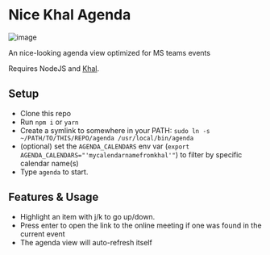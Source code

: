 # Nice Khal Agenda

![image](https://user-images.githubusercontent.com/1681236/147759942-0b613bf3-f333-448c-b748-f1a40de79332.png)


An nice-looking agenda view optimized for MS teams events

Requires NodeJS and [Khal](https://github.com/pimutils/khal).

## Setup

* Clone this repo
* Run `npm i` or `yarn`
* Create a symlink to somewhere in your PATH: `sudo ln -s ~/PATH/TO/THIS/REPO/agenda /usr/local/bin/agenda`
* (optional) set the `AGENDA_CALENDARS` env var (`export AGENDA_CALENDARS="'mycalendarnamefromkhal'"`) to filter by specific calendar name(s)
* Type `agenda` to start. 


## Features & Usage

* Highlight an item with j/k to go up/down. 
* Press enter to open the link to the online meeting if one was found in the current event
* The agenda view will auto-refresh itself
